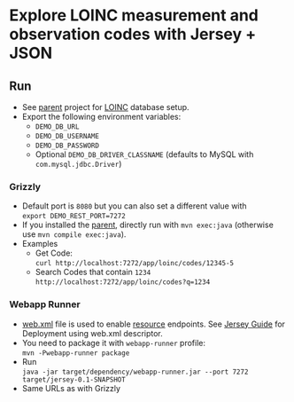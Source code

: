 # Explore LOINC measurement and observation codes with Jersey + JSON
## Run
* See [parent](https://github.com/sfogo/rest-ways) project for [LOINC](https://loinc.org) database setup.
* Export the following environment variables:
  * `DEMO_DB_URL`
  * `DEMO_DB_USERNAME`
  * `DEMO_DB_PASSWORD`
  * Optional `DEMO_DB_DRIVER_CLASSNAME` (defaults to MySQL with `com.mysql.jdbc.Driver`)

### Grizzly
* Default port is `8080` but you can also set a different value with  
`export DEMO_REST_PORT=7272`
* If you installed the [parent](https://github.com/sfogo/rest-ways), directly run with `mvn exec:java` (otherwise use `mvn compile exec:java`).
* Examples  
  * Get Code:  
`curl http://localhost:7272/app/loinc/codes/12345-5`  
  * Search Codes that contain `1234`  
`http://localhost:7272/app/loinc/codes?q=1234`

### Webapp Runner
* [web.xml](https://github.com/sfogo/rest-ways/blob/master/jersey/src/main/webapp/WEB-INF/web.xml) file is used to enable [resource](https://github.com/sfogo/rest-ways/blob/master/jersey/src/main/java/com/vnet/jersey/LoincResource.java) endpoints. See [Jersey Guide](https://jersey.java.net/documentation/latest/user-guide.html#deployment.servlet.3) for Deployment using web.xml descriptor.
* You need to package it with `webapp-runner` profile:  
`mvn -Pwebapp-runner package`
* Run  
`java -jar target/dependency/webapp-runner.jar --port 7272 target/jersey-0.1-SNAPSHOT`
* Same URLs as with Grizzly
